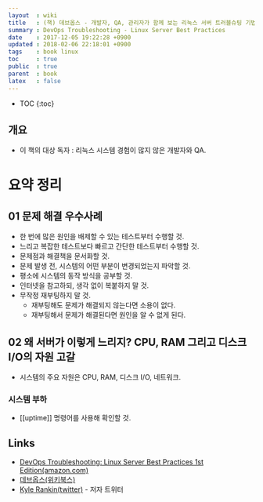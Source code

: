 ```yaml
---
layout  : wiki
title   : (책) 데브옵스 - 개발자, QA, 관리자가 함께 보는 리눅스 서버 트러블슈팅 기법
summary : DevOps Troubleshooting - Linux Server Best Practices
date    : 2017-12-05 19:22:28 +0900
updated : 2018-02-06 22:18:01 +0900
tags    : book linux
toc     : true
public  : true
parent  : book
latex   : false
---
```

* TOC
{:toc}

## 개요

* 이 책의 대상 독자 : 리눅스 시스템 경험이 많지 않은 개발자와 QA.

# 요약 정리

## 01 문제 해결 우수사례

* 한 번에 많은 원인을 배제할 수 있는 테스트부터 수행할 것.
* 느리고 복잡한 테스트보다 빠르고 간단한 테스트부터 수행할 것.
* 문제점과 해결책을 문서화할 것.
* 문제 발생 전, 시스템의 어떤 부분이 변경되었는지 파악할 것.
* 평소에 시스템의 동작 방식을 공부할 것.
* 인터넷을 참고하되, 생각 없이 복붙하지 말 것.
* 무작정 재부팅하지 말 것.
    * 재부팅해도 문제가 해결되지 않는다면 소용이 없다.
    * 재부팅해서 문제가 해결된다면 원인을 알 수 없게 된다.

## 02 왜 서버가 이렇게 느리지? CPU, RAM 그리고 디스크 I/O의 자원 고갈

* 시스템의 주요 자원은 CPU, RAM, 디스크 I/O, 네트워크.

### 시스템 부하

* [[uptime]] 명령어를 사용해 확인할 것.



## Links

* [DevOps Troubleshooting: Linux Server Best Practices 1st Edition(amazon.com)](https://www.amazon.com/DevOps-Troubleshooting-Linux-Server-Practices/dp/0321832043)
* [데브옵스(위키북스)](http://wikibook.co.kr/devops/ )
* [Kyle Rankin(twitter)](https://twitter.com/kylerankin) - 저자 트위터
